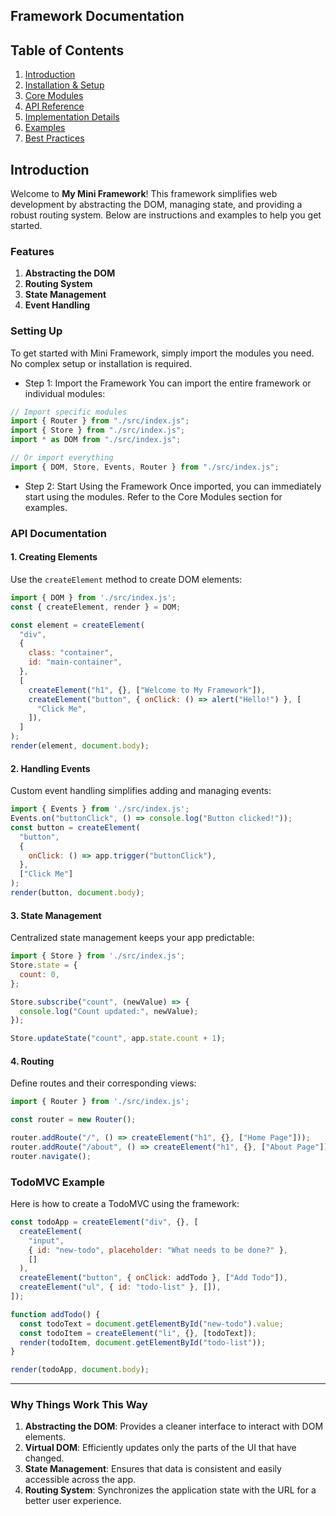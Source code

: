 ## Framework Documentation

## Table of Contents
1. [Introduction](#introduction)
2. [Installation & Setup](#installation--setup)
3. [Core Modules](#core-modules) 
4. [API Reference](#api-reference)
5. [Implementation Details](#implementation-details)
6. [Examples](#examples)
7. [Best Practices](#best-practices)

## Introduction
Welcome to **My Mini Framework**! This framework simplifies web development by abstracting the DOM, managing state, and providing a robust routing system. Below are instructions and examples to help you get started.

### Features
1. **Abstracting the DOM**
2. **Routing System**
3. **State Management**
4. **Event Handling**

### Setting Up
To get started with Mini Framework, simply import the modules you need. No complex setup or installation is required.

- Step 1: Import the Framework
You can import the entire framework or individual modules:

```js
// Import specific modules
import { Router } from "./src/index.js";
import { Store } from "./src/index.js";
import * as DOM from "./src/index.js";

// Or import everything
import { DOM, Store, Events, Router } from "./src/index.js";
```
- Step 2: Start Using the Framework
Once imported, you can immediately start using the modules. Refer to the Core Modules section for examples.

### API Documentation

#### 1. **Creating Elements**

Use the `createElement` method to create DOM elements:

```javascript
import { DOM } from './src/index.js';
const { createElement, render } = DOM;

const element = createElement(
  "div",
  {
    class: "container",
    id: "main-container",
  },
  [
    createElement("h1", {}, ["Welcome to My Framework"]),
    createElement("button", { onClick: () => alert("Hello!") }, [
      "Click Me",
    ]),
  ]
);
render(element, document.body);
```

#### 2. **Handling Events**
Custom event handling simplifies adding and managing events:

```javascript
import { Events } from './src/index.js';
Events.on("buttonClick", () => console.log("Button clicked!"));
const button = createElement(
  "button",
  {
    onClick: () => app.trigger("buttonClick"),
  },
  ["Click Me"]
);
render(button, document.body);
```

#### 3. **State Management**

Centralized state management keeps your app predictable:

```javascript
import { Store } from './src/index.js';
Store.state = {
  count: 0,
};

Store.subscribe("count", (newValue) => {
  console.log("Count updated:", newValue);
});

Store.updateState("count", app.state.count + 1);
```

#### 4. **Routing**

Define routes and their corresponding views:

```javascript
import { Router } from './src/index.js';

const router = new Router();

router.addRoute("/", () => createElement("h1", {}, ["Home Page"]));
router.addRoute("/about", () => createElement("h1", {}, ["About Page"]));
router.navigate();
```

### TodoMVC Example

Here is how to create a TodoMVC using the framework:
```javascript
const todoApp = createElement("div", {}, [
  createElement(
    "input",
    { id: "new-todo", placeholder: "What needs to be done?" },
    []
  ),
  createElement("button", { onClick: addTodo }, ["Add Todo"]),
  createElement("ul", { id: "todo-list" }, []),
]);

function addTodo() {
  const todoText = document.getElementById("new-todo").value;
  const todoItem = createElement("li", {}, [todoText]);
  render(todoItem, document.getElementById("todo-list"));
}

render(todoApp, document.body);
```
---

### Why Things Work This Way

1. **Abstracting the DOM**: Provides a cleaner interface to interact with DOM elements.
2. **Virtual DOM**: Efficiently updates only the parts of the UI that have changed.
3. **State Management**: Ensures that data is consistent and easily accessible across the app.
4. **Routing System**: Synchronizes the application state with the URL for a better user experience.
